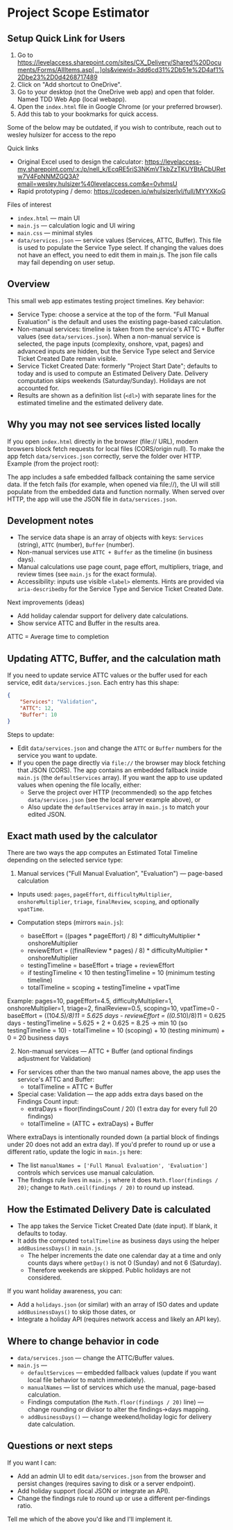 Project Scope Estimator
=======================

Setup Quick Link for Users
--------------------------

1. Go to https://levelaccess.sharepoint.com/sites/CX_Delivery/Shared%20Documents/Forms/AllItems.asp[…]ols&viewid=3dd6cd31%2Db51e%2D4af1%2Dbe23%2D0d4268717489
2. Click on "Add shortcut to OneDrive".
3. Go to your desktop (not the OneDrive web app) and open that folder. Named TDD Web App (local webapp).
4. Open the `index.html` file in Google Chrome (or your preferred browser).
5. Add this tab to your bookmarks for quick access.

Some of the below may be outdated, if you wish to contribute, reach out to wesley hulsizer for access to the repo

Quick links
- Original Excel used to design the calculator: https://levelaccess-my.sharepoint.com/:x:/p/nell_k/EcqRE5riS3NKmVTkbZzTKUYBtACbURetw7V4FpNNMZGQ3A?email=wesley.hulsizer%40levelaccess.com&e=0vhmsU
- Rapid prototyping / demo: https://codepen.io/whulsizerlvl/full/MYYXKoG

Files of interest
- `index.html` — main UI
- `main.js` — calculation logic and UI wiring
- `main.css` — minimal styles
- `data/services.json` — service values (Services, ATTC, Buffer). This file is used to populate the Service Type select. If changing the values does not have an effect, you need to edit them in main.js. The json file calls may fail depending on user setup. 

Overview
--------
This small web app estimates testing project timelines. Key behavior:
- Service Type: choose a service at the top of the form. "Full Manual Evaluation" is the default and uses the existing page-based calculation.
- Non-manual services: timeline is taken from the service's ATTC + Buffer values (see `data/services.json`). When a non-manual service is selected, the page inputs (complexity, onshore, vpat, pages) and advanced inputs are hidden, but the Service Type select and Service Ticket Created Date remain visible.
- Service Ticket Created Date: formerly "Project Start Date"; defaults to today and is used to compute an Estimated Delivery Date. Delivery computation skips weekends (Saturday/Sunday). Holidays are not accounted for.
- Results are shown as a definition list (`<dl>`) with separate lines for the estimated timeline and the estimated delivery date.

Why you may not see services listed locally
-------------------------------------------------
If you open `index.html` directly in the browser (file:// URL), modern browsers block fetch requests for local files (CORS/origin null). To make the app fetch `data/services.json` correctly, serve the folder over HTTP. Example (from the project root):

The app includes a safe embedded fallback containing the same service data. If the fetch fails (for example, when opened via file://), the UI will still populate from the embedded data and function normally. When served over HTTP, the app will use the JSON file in `data/services.json`.

Development notes
-----------------
- The service data shape is an array of objects with keys: `Services` (string), `ATTC` (number), `Buffer` (number).
- Non-manual services use `ATTC + Buffer` as the timeline (in business days).
- Manual calculations use page count, page effort, multipliers, triage, and review times (see `main.js` for the exact formula).
- Accessibility: inputs use visible `<label>` elements. Hints are provided via `aria-describedby` for the Service Type and Service Ticket Created Date.

Next improvements (ideas)
- Add holiday calendar support for delivery date calculations.
- Show service ATTC and Buffer in the results area.

ATTC = Average time to completion

Updating ATTC, Buffer, and the calculation math
-----------------------------------------------
If you need to update service ATTC values or the buffer used for each service, edit `data/services.json`. Each entry has this shape:

```json
{
	"Services": "Validation",
	"ATTC": 12,
	"Buffer": 10
}
```

Steps to update:
- Edit `data/services.json` and change the `ATTC` or `Buffer` numbers for the service you want to update.
- If you open the page directly via `file://` the browser may block fetching that JSON (CORS). The app contains an embedded fallback inside `main.js` (the `defaultServices` array). If you want the app to use updated values when opening the file locally, either:
	- Serve the project over HTTP (recommended) so the app fetches `data/services.json` (see the local server example above), or
	- Also update the `defaultServices` array in `main.js` to match your edited JSON.

Exact math used by the calculator
---------------------------------
There are two ways the app computes an Estimated Total Timeline depending on the selected service type:

1) Manual services ("Full Manual Evaluation", "Evaluation") — page-based calculation

- Inputs used: `pages`, `pageEffort`, `difficultyMultiplier`, `onshoreMultiplier`, `triage`, `finalReview`, `scoping`, and optionally `vpatTime`.



- Computation steps (mirrors `main.js`):
	- baseEffort = ((pages * pageEffort) / 8) * difficultyMultiplier * onshoreMultiplier
	- reviewEffort = ((finalReview * pages) / 8) * difficultyMultiplier * onshoreMultiplier
	- testingTimeline = baseEffort + triage + reviewEffort
	- if testingTimeline < 10 then testingTimeline = 10 (minimum testing timeline)
	- totalTimeline = scoping + testingTimeline + vpatTime

Example: pages=10, pageEffort=4.5, difficultyMultiplier=1, onshoreMultiplier=1, triage=2, finalReview=0.5, scoping=10, vpatTime=0
	- baseEffort = ((10*4.5)/8)*1*1 = 5.625 days
	- reviewEffort = ((0.5*10)/8)*1*1 = 0.625 days
	- testingTimeline = 5.625 + 2 + 0.625 = 8.25 → min 10 (so testingTimeline = 10)
	- totalTimeline = 10 (scoping) + 10 (testing minimum) + 0 = 20 business days

2) Non-manual services — ATTC + Buffer (and optional findings adjustment for Validation)

- For services other than the two manual names above, the app uses the service's ATTC and Buffer:
	- totalTimeline = ATTC + Buffer
- Special case: Validation — the app adds extra days based on the Findings Count input:
	- extraDays = floor(findingsCount / 20) (1 extra day for every full 20 findings)
	- totalTimeline = (ATTC + extraDays) + Buffer

Where extraDays is intentionally rounded down (a partial block of findings under 20 does not add an extra day). If you'd prefer to round up or use a different ratio, update the logic in `main.js` here:

 - The list `manualNames = ['Full Manual Evaluation', 'Evaluation']` controls which services use manual calculation.
 - The findings rule lives in `main.js` where it does `Math.floor(findings / 20)`; change to `Math.ceil(findings / 20)` to round up instead.

How the Estimated Delivery Date is calculated
-------------------------------------------
- The app takes the Service Ticket Created Date (date input). If blank, it defaults to today.
- It adds the computed `totalTimeline` as business days using the helper `addBusinessDays()` in `main.js`.
	- The helper increments the date one calendar day at a time and only counts days where `getDay()` is not 0 (Sunday) and not 6 (Saturday).
	- Therefore weekends are skipped. Public holidays are not considered.

If you want holiday awareness, you can:
- Add a `holidays.json` (or similar) with an array of ISO dates and update `addBusinessDays()` to skip those dates, or
- Integrate a holiday API (requires network access and likely an API key).

Where to change behavior in code
--------------------------------
- `data/services.json` — change the ATTC/Buffer values.
- `main.js` —
	- `defaultServices` — embedded fallback values (update if you want local file behavior to match immediately).
	- `manualNames` — list of services which use the manual, page-based calculation.
	- Findings computation (the `Math.floor(findings / 20)` line) — change rounding or divisor to alter the findings→days mapping.
	- `addBusinessDays()` — change weekend/holiday logic for delivery date calculation.

Questions or next steps
----------------------
If you want I can:
- Add an admin UI to edit `data/services.json` from the browser and persist changes (requires saving to disk or a server endpoint).
- Add holiday support (local JSON or integrate an API).
- Change the findings rule to round up or use a different per-findings ratio.

Tell me which of the above you'd like and I'll implement it.

